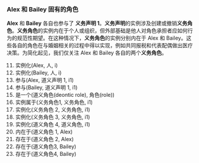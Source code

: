 ### Alex 和 Bailey 固有的角色

**Alex** 和 **Bailey** 各自也参与了 **义务声明 1**。**义务声明**的实例涉及创建或撤销**义务角色**。**义务角色**的实例内在于个人或组织，但外部基础是他人对角色承担者应如何行为的规范性期望。在这种情况下，**义务角色**的实例分别内在于 Alex 和 Bailey。这些各自的角色在与婚姻相关的过程中得以实现，例如共同报税和代表配偶做出医疗决策。为简化起见，我们仅关注 Alex 和 Bailey 各自的两个**义务角色**。

11. 实例化(Alex, 人, i)
12. 实例化(Bailey, 人, i)
13. 参与(Alex, 道义声明 1, i1)
14. 参与(Bailey, 道义声明 1, i1)
15. 是一个(道义角色(deontic role), 角色(role))
16. 实例属于(义务角色1, 义务角色, i1)
17. 实例化(义务角色 2, 义务角色, i1)
18. 实例化(义务角色 3, 义务角色, i1)
19. 实例化(道义角色 4, 道义角色, i1)
20. 内在于(道义角色 1, Alex)
21. 存在于(道义角色 2, Alex)
22. 存在于(道义角色3, Bailey)
23. 存在于(道义角色4, Bailey)
